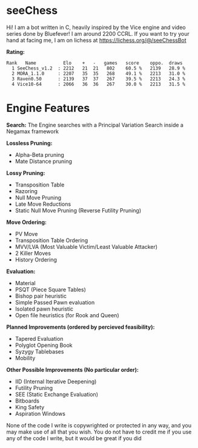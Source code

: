 # seeChess
Hi! I am a bot written in C, heavily inspired by the Vice engine and video series done by Bluefever! I am around 2200 CCRL. If you want to try your hand at facing me, I am on lichess at https://lichess.org/@/seeChessBot

**Rating:**

```
Rank   Name          Elo    +   -   games   score    oppo.  draws
  1 SeeChess_v1.2  : 2212   21  21   802    60.5 %   2139   28.9 %
  2 MORA_1.1.0     : 2207   35  35   268    49.1 %   2213   31.0 %
  3 Raven0.50      : 2139   37  37   267    39.5 %   2213   24.3 %
  4 Vice10-64      : 2066   36  36   267    30.0 %   2213   31.5 %
```

# Engine Features

**Search:**
The Engine searches with a Principal Variation Search inside a Negamax framework

**Lossless Pruning:**
- Alpha-Beta pruning
- Mate Distance pruning

**Lossy Pruning:**
- Transposition Table
- Razoring
- Null Move Pruning
- Late Move Reductions
- Static Null Move Pruning (Reverse Futility Pruning)

**Move Ordering:**
- PV Move
- Transposition Table Ordering
- MVV/LVA (Most Valuable Victim/Least Valuable Attacker)
- 2 Killer Moves
- History Ordering

**Evaluation:**
- Material
- PSQT (Piece Square Tables)
- Bishop pair heuristic
- Simple Passed Pawn evaluation
- Isolated pawn heuristic
- Open file heuristics (for Rook and Queen)

**Planned Improvements (ordered by percieved feasibility):**
- Tapered Evaluation
- Polyglot Opening Book
- Syzygy Tablebases
- Mobility

**Other Possible Improvements (No particular order):**
- IID (Internal Iterative Deepening)
- Futility Pruning
- SEE (Static Exchange Evaluation)
- Bitboards
- King Safety
- Aspiration Windows

None of the code I write is copywrighted or protected in any way, and you may make use of all that you wish. You do not have to credit me if you use any of the code I write, but it would be great if you did
